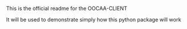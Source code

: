 This is the official readme for the OOCAA-CLIENT

It will be used to demonstrate simply how this python package will work
